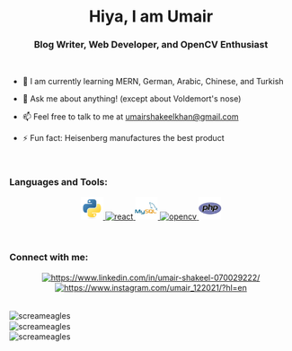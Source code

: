 <h1 align="center">Hiya, I am Umair</h1>
<h3 align="center">Blog Writer, Web Developer, and OpenCV Enthusiast</h3>

<br />

- 🌱 I am currently learning MERN, German, Arabic, Chinese, and Turkish

- 💬 Ask me about anything! (except about Voldemort's nose)

- 📫 Feel free to talk to me at umairshakeelkhan@gmail.com

- ⚡ Fun fact: Heisenberg manufactures the best product

<br />

<h3 align="left">Languages and Tools:</h3>
<p align="center">
  <a href="https://www.python.org" target="_blank" rel="noreferrer">
    <img src="https://raw.githubusercontent.com/devicons/devicon/master/icons/python/python-original.svg" alt="python" width="40" height="40" />
  </a>
  <a href="https://www.php.net" target="_blank" rel="noreferrer">
    <img src="https://www.vectorlogo.zone/logos/reactjs/reactjs-icon.svg" alt="react" width="40" height="40" />
  </a>
  <a href="https://www.mysql.com/" target="_blank" rel="noreferrer">
    <img src="https://raw.githubusercontent.com/devicons/devicon/master/icons/mysql/mysql-original-wordmark.svg" alt="mysql" width="40" height="40" />
  </a>
  <a href="https://opencv.org/" target="_blank" rel="noreferrer">
    <img src="https://www.vectorlogo.zone/logos/opencv/opencv-icon.svg" alt="opencv" width="40" height="40" />
  </a>
  <a href="https://www.php.net" target="_blank" rel="noreferrer">
    <img src="https://raw.githubusercontent.com/devicons/devicon/master/icons/php/php-original.svg" alt="php" width="40" height="40" />
  </a>
</p>

<br />

<h3 align="left">Connect with me:</h3>
<p align="center">
<a href="https://www.linkedin.com/in/umair-shakeel-070029222/" target="_blank"><img align="center" src="https://raw.githubusercontent.com/rahuldkjain/github-profile-readme-generator/master/src/images/icons/Social/linked-in-alt.svg" alt="https://www.linkedin.com/in/umair-shakeel-070029222/" height="30" width="40" /></a>
<a href="https://www.instagram.com/umair_122021/?hl=en" target="_blank"><img align="center" src="https://raw.githubusercontent.com/rahuldkjain/github-profile-readme-generator/master/src/images/icons/Social/instagram.svg" alt="https://www.instagram.com/umair_122021/?hl=en" height="30" width="40" /></a>
</p>

<br>

<img align="center" src="https://github-readme-stats.vercel.app/api/top-langs?username=screameagles&show_icons=true&locale=en&layout=compact" alt="screameagles" />

<br />

<img align="center" src="https://github-readme-stats.vercel.app/api?username=screameagles&show_icons=true&locale=en" alt="screameagles" />

<br />

<img align="center" src="https://github-readme-streak-stats.herokuapp.com/?user=screameagles&" alt="screameagles" />
